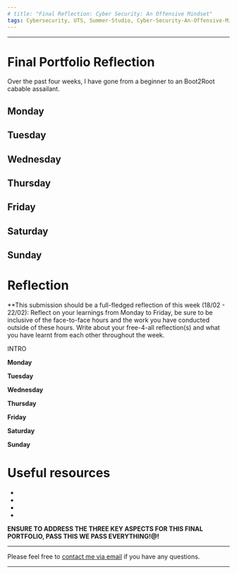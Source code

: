 ```yaml
---
# title: "Final Reflection: Cyber Security: An Offensive Mindset"
tags: Cybersecurity, UTS, Summer-Studio, Cyber-Security-An-Offensive-Mindset, Final-Reflection
---
```

___

# Final Portfolio Reflection
Over the past four weeks, I have gone from a beginner to an Boot2Root cabable assailant.

## Monday

## Tuesday

## Wednesday

## Thursday

## Friday

## Saturday

## Sunday




# Reflection
**This submission should be a full-fledged reflection of this week (18/02 - 22/02):
Reflect on your learnings from Monday to Friday, be sure to be inclusive of the face-to-face hours and the work you have conducted outside of these hours.
Write about your free-4-all reflection(s) and what you have learnt from each other throughout the week.


INTRO

**Monday**

**Tuesday**

**Wednesday**

**Thursday**

**Friday**

**Saturday**

**Sunday** 


# Useful resources
  - 
  - 
  - 
  - 

**ENSURE TO ADDRESS THE THREE KEY ASPECTS FOR THIS FINAL PORTFOLIO, PASS THIS WE PASS EVERYTHING!@!**


---
Please feel free to [contact me via email](mailto:mitchell.l.tuck@student.uts.edu.au) if you have any questions.

<!--more-->

---

